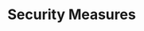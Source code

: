 # Security Measures

<!-- 
    System Security measures (Implementation of security for the project developed)
    Database/data security
    Creation of User profiles and access rights 
-->